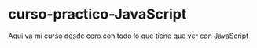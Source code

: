 # curso-practico-JavaScript
Aqui va mi curso desde cero con todo lo que tiene que ver con JavaScript
